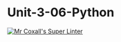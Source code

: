 # Unit-3-06-Python
[![Mr Coxall's Super Linter](https://github.com/ICS3U-Programming-JaydenS/Unit-3-06-Python/workflows/Mr%20Coxall's%20Super%20Linter/badge.svg)](https://github.com/ICS3U-Programming-JaydenS/Unit-3-06-Python/actions/)

